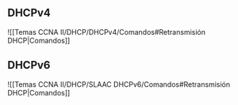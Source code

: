 ## DHCPv4

![[Temas CCNA II/DHCP/DHCPv4/Comandos#Retransmisión DHCP|Comandos]]

## DHCPv6

![[Temas CCNA II/DHCP/SLAAC DHCPv6/Comandos#Retransmisión DHCP|Comandos]]

